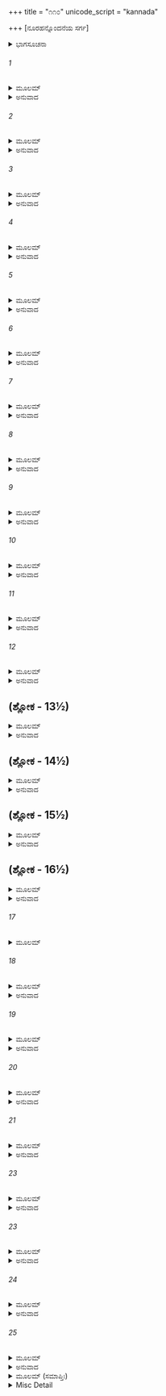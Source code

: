 +++
title = "೧೧೦"
unicode_script = "kannada"

+++
[ನೂರಹನ್ನೊಂದನೆಯ ಸರ್ಗ]



<details><summary>ಭಾಗಸೂಚನಾ</summary>

ರಾಮಾಯಣ ಕಾವ್ಯದ ಉಪಸಂಹಾರ, ಅದರ ಮಹಿಮೆ
</details>

###### 1


<details><summary>ಮೂಲಮ್</summary>

ಏತಾವದೇತದಾಖ್ಯಾನಂ ಸೋತ್ತರಂಬ್ರಹ್ಮಪೂಜಿತಮ್ ।  
ರಾಮಾಯಣಮಿತಿ ಖ್ಯಾತಂ ಮುಖ್ಯಂ ವಾಲ್ಮೀಕಿನಾ ಕೃತಮ್ ॥
</details>

<details><summary>ಅನುವಾದ</summary>

(ಕುಶ-ಲವರು ಹೇಳುತ್ತಾರೆ-) ಮಹರ್ಷಿ ವಾಲ್ಮೀಕಿಗಳಿಂದ ರಚಿತವಾದ ಈ ರಾಮಾಯಣ ಎಂಬ ಶ್ರೇಷ್ಠ ಆಖ್ಯಾನ ಉತ್ತರಕಾಂಡ ಸಹಿತ ಇಷ್ಟೇ ಆಗಿದೆ. ಬ್ರಹ್ಮ ದೇವರೂ ಇದನ್ನು ಆದರಿಸುತ್ತಾರೆ.॥1॥
</details>

###### 2


<details><summary>ಮೂಲಮ್</summary>

ತತಃ ಪ್ರತಿಷ್ಠಿತೋ ವಿಷ್ಣುಃ ಸ್ವರ್ಗಲೋಕೇ ಯಥಾ ಪುರಾ ।  
ಯೇನ ವ್ಯಾಪ್ತಮಿದಂ ಸರ್ವಂ ತ್ರೈಲೋಕ್ಯಂ ಸಚರಾಚರಮ್ ॥
</details>

<details><summary>ಅನುವಾದ</summary>

ಈ ಪ್ರಕಾರ ಭಗವಾನ್ ಶ್ರೀರಾಮನು ಮೊದಲಿನಂತೆ ತನ್ನ ವಿಷ್ಣು ಸ್ವರೂಪದಿಂದ ಪರಮಧಾಮದಲ್ಲಿ ಪ್ರತಿಷ್ಠಿತನಾದನು. ಅವನಿಂದ ಚರಾಚರ ಪ್ರಾಣಿಗಳ ಸಹಿತ ಈ ಸಮಸ್ತ ತ್ರಿಲೋಕಗಳು ವ್ಯಾಪ್ತವಾಗಿದೆ.॥2॥
</details>

###### 3


<details><summary>ಮೂಲಮ್</summary>

ತತೋ ದೇವಾಃ ಸಗಂಧರ್ವಾಃ ಸಿದ್ಧಾಶ್ಚ ಪರಮರ್ಷಯಃ ।  
ನಿತ್ಯಂ ಶೃಣ್ವಂತಿ ಸಂಹೃಷ್ಟಾಃ ಕಾವ್ಯಂ ರಾಮಾಯಣಂ ದಿವಿ ॥
</details>

<details><summary>ಅನುವಾದ</summary>

ಆ ಭಗವಂತನ ಪಾವನ ಚಾರಿತ್ರದಿಂದ ಕೂಡಿದ ಕಾರಣ ದೇವತೆಗಳು, ಗಂಧರ್ವರು, ಸಿದ್ಧರು, ಮಹರ್ಷಿಗಳು ಸದಾ ಸಂತೋಷದಿಂದ ದೇವಲೋಕದಲ್ಲಿ ಈ ರಾಮಾಯಣ ಕಾವ್ಯವನ್ನು ಶ್ರವಣಿಸುತ್ತಾರೆ.॥3॥
</details>

###### 4


<details><summary>ಮೂಲಮ್</summary>

ಇದಮಾಖ್ಯಾನಮಾಯುಷ್ಯಂ ಸೌಭಾಗ್ಯಂ ಪಾಪನಾಶನಮ್ ।  
ರಾಮಾಯಣಂ ವೇದಸಮಂ ಶ್ರಾದ್ಧೇಷು ಶ್ರಾವಯೇದ್ಭುಧಃ ॥
</details>

<details><summary>ಅನುವಾದ</summary>

ಈ ರಾಮಾಯಣ ಆಖ್ಯಾನವು ಆಯುಷ್ಯವನ್ನು, ಸೌಭಾಗ್ಯವನ್ನು ಹೆಚ್ಚಿಸುತ್ತದೆ. ಎಲ್ಲ ಪಾಪಗಳನ್ನು ನಾಶ ಮಾಡುತ್ತದೆ. ರಾಮಾಯಣವು ವೇದಕ್ಕೆ ಸಮಾನವಾಗಿದೆ. ವಿದ್ವಾಂಸರು ಶ್ರಾದ್ಧದಲ್ಲಿ ಇದನ್ನು ಓದಿ ಕೇಳಬೇಕು.॥4॥
</details>

###### 5


<details><summary>ಮೂಲಮ್</summary>

ಅಪುತ್ರೋ ಲಭತೇ ಪುತ್ರಮಧನೋ ಲಭತೇ ಧನಮ್ ।  
ಸರ್ವಪಾಪೈಃ ಪ್ರಮುಚ್ಯೇತ ಪಾದಮಪ್ಯಸ್ಯ ಯಃ ಪಠೇತ್ ॥
</details>

<details><summary>ಅನುವಾದ</summary>

ಇದರ ಪಾರಾಯಣದಿಂದ ಪುತ್ರ ಹೀನನು ಪುತ್ರನನ್ನು, ಧನಹೀನನು ಧನವನ್ನೂ ಪಡೆಯು ತ್ತಾನೆ. ಪ್ರತಿದಿನ ಇದರ ಶ್ಲೋಕದ ಒಂದು ಚರಣವಾದರೂ ಪಠಿಸುವವನು ಎಲ್ಲ ಪಾಪಗಳಿಂದ ಮುಕ್ತನಾಗುತ್ತಾನೆ.॥5॥
</details>

###### 6


<details><summary>ಮೂಲಮ್</summary>

ಪಾಪಾನ್ಯಪಿ ಚ ಯಃಕುರ್ಯಾದಹನ್ಯಹನಿ ಮಾನವಃ ।  
ಪಠತ್ಯೇಕಮಪಿಶ್ಲೋಕಂ ಪಾಪಾತ್ಸ ಪರಿಮುಚ್ಯತೇ ॥
</details>

<details><summary>ಅನುವಾದ</summary>

ಪ್ರತಿದಿನ ಪಾಪ ಮಾಡುವ ಮನುಷ್ಯನೂ ಕೂಡ ಇದರ ಒಂದು ಶ್ಲೋಕವನ್ನು ನಿತ್ಯ ಪಠಿಸಿದರೆ ಅವನು ಎಲ್ಲ ಪಾಪರಾಶಿಯಿಂದ ಮುಕ್ತನಾಗುತ್ತಾನೆ.॥6॥
</details>

###### 7


<details><summary>ಮೂಲಮ್</summary>

ವಾಚಕಾಯ ಚ ದಾತವ್ಯಂ ವಸ್ತ್ರಂ ಧೇನುಹಿರಣ್ಯಕಮ್ ।  
ವಾಚಕೇ ಪರಿತುಷ್ಟೇ ತುತುಷ್ಟಾಃ ಸ್ಯುಃ ಸರ್ವದೇವತಾಃ ॥
</details>

<details><summary>ಅನುವಾದ</summary>

ಇದರ ಕಥೆ ಹೇಳುವ ಪ್ರವಚನಕಾರನಿಗೆ ವಸ್ತ್ರ, ಗೋವು, ಸುವರ್ಣದ ದಕ್ಷಿಣೆ ಕೊಡಬೇಕು. ಪ್ರವಚನಕಾರನು ಸಂತುಷ್ಟನಾದಾಗ ಎಲ್ಲ ದೇವತೆಗಳು ಸಂತುಷ್ಟರಾಗುತ್ತಾರೆ.॥7॥
</details>

###### 8


<details><summary>ಮೂಲಮ್</summary>

ಏತದಾಖ್ಯಾನಮಾಯುಷ್ಯಂ ಪಠನ್ ರಾಮಾಯಣಂ ನರಃ ।  
ಸಪುತ್ರಪೌತ್ರೋ ಲೋಕೇಽಸ್ಮಿನ್ಪ್ರೇತ್ಯ ಚೇಹ ಮಹೀಯತೇ ॥
</details>

<details><summary>ಅನುವಾದ</summary>

ಈ ರಾಮಾಯಣ ಆಖ್ಯಾನವು ಆಯುಸ್ಸನ್ನು ವೃದ್ಧಿಗೊಳಿಸುವುದು, ಪ್ರತಿದಿನ ಇದನ್ನು ಪಾರಾಯಣ ಮಾಡುವವನು ಈ ಲೋಕದಲ್ಲಿ ಪುತ್ರ-ಪೌತ್ರರನ್ನು ಪಡೆದು, ಮೃತ್ಯುವಿನ ಬಳಿಕ ಪರಲೋಕದಲ್ಲಿ ಸಮ್ಮಾನಿತನಾಗುತ್ತಾನೆ.॥8॥
</details>

###### 9


<details><summary>ಮೂಲಮ್</summary>

ರಾಮಾಯಣಂ ಗೋವಿಸರ್ಗೇ ಮಧ್ಯಾಹ್ನೇವಾಸಮಾಹಿತಃ ।  
ಸಾಯಾಹ್ನೇ ವಾಪರಾಹ್ಣೇ ಚ ವಾಚಯನ್ ನಾವಸೀದತಿ ॥
</details>

<details><summary>ಅನುವಾದ</summary>

ಏಕಾಗ್ರಚಿತ್ತನಾಗಿ ಪ್ರತಿದಿನ ಪ್ರಾತಃಕಾಲ, ಮಧ್ಯಾಹ್ನ,ಅಪರಾಹ್ಣ, ಸಾಯಂಕಾಲಗಳಲ್ಲಿ ರಾಮಾಯಣದ ಪಾರಾಯಣ ಮಾಡುವವನಿಗೆ ಎಂದಿಗೂ ಯಾವುದೇ ದುಃಖವಾಗುವುದಿಲ್ಲ.॥9॥
</details>

###### 10


<details><summary>ಮೂಲಮ್</summary>

ಅಯೋಧ್ಯಾಪಿ ಪುರೀ ರಮ್ಯಾ ಶೂನ್ಯಾವರ್ಷಗಣಾನ್ ಬಹೂನ್ ।  
ಋಷಭಂ ಪ್ರಾಪ್ಯ ರಾಜಾನಂ ನಿವಾಸಮುಪಯಾಸ್ಯತಿ ॥
</details>

<details><summary>ಅನುವಾದ</summary>

ಶ್ರೀರಾಮನು ಪರಮ ಧಾಮಕ್ಕೆ ತೆರಳಿದ ಬಳಿಕ ರಮಣೀಯ ಅಯೋಧ್ಯಾ ಪುರಿಯು ಅನೇಕ ವರ್ಷಗಳವರೆಗೆ ಜನಶೂನ್ಯವಾಗಿರುತ್ತದೆ. ಮತ್ತೆ ಋಷಭನು ರಾಜನಾದಾಗ ಅಲ್ಲಿ ಜನವಸತಿ ಪ್ರಾರಂಭವಾಗುತ್ತದೆ.॥10॥
</details>

###### 11


<details><summary>ಮೂಲಮ್</summary>

ಏತದಾಖ್ಯಾನಮಾಯುಷ್ಯಂ ಸಭವಿಷ್ಯಂಸಹೋತ್ತರಮ್ ।  
ಕೃತವಾನ್ಪ್ರಚೇತಸಃ  ಪುತ್ರಸ್ತದ್ ಬ್ರಹ್ಮಾಪ್ಯನ್ವಮನ್ಯತ ॥
</details>

<details><summary>ಅನುವಾದ</summary>

ಪ್ರಚೇತಸನ ಪುತ್ರ ಮಹರ್ಷಿ ವಾಲ್ಮೀಕಿಗಳು ಅಶ್ವಮೇಧಯಜ್ಞದ ನಂತರದ ಕಥೆ ಹಾಗೂ ಉತ್ತರಕಾಂಡ ಸಹಿತ ರಾಮಾಯಣ ಎಂಬ ಈ ಐತಿಹಾಸಿಕ ಕಾವ್ಯವನ್ನು ನಿರ್ಮಾಣ ಮಾಡಿರುವರು. ಬ್ರಹ್ಮದೇವರೂ ಇದನ್ನು ಅನುಮೋದಿಸುತ್ತಾರೆ.॥11॥
</details>

###### 12


<details><summary>ಮೂಲಮ್</summary>

ಅಶ್ವಮೇಧಸಹಸ್ರಸ್ಯ  ವಾಜಪೇಯಾಯುತಸ್ಯ ಚ ।  
ಲಭತೇ ಶ್ರವಣಾದೇವ ಸರ್ಗಸ್ಯೈಕಸ್ಯ ಮಾನವಃ ॥
</details>

<details><summary>ಅನುವಾದ</summary>

ಈ ಕಾವ್ಯದ ಒಂದು ಸರ್ಗವನ್ನು ಶ್ರವಣ ಮಾಡುವುದರಿಂದ ಮನುಷ್ಯನು ಒಂದು ಸಾವಿರ ಅಶ್ವಮೇಧ ಮತ್ತು ಹತ್ತು ಸಾವಿರ ವಾಜಪೇಯ ಯಜ್ಞದ ಲವನ್ನು ಪಡೆಯುತ್ತಾನೆ.॥12॥
</details>

## (ಶ್ಲೋಕ - 13½)


<details><summary>ಮೂಲಮ್</summary>

ಪ್ರಯಾಗಾದೀನಿತೀರ್ಥಾನಿ ಗಂಗಾದ್ಯಾಃ ಸರಿತಸ್ತಥಾ ।  
ನೈಮಿಷಾದೀನ್ಯರಣ್ಯಾನಿ   ಕುರುಕ್ಷೇತ್ರಾದಿಕಾನ್ಯಪಿ ॥  
ಗತಾನಿ ತೇನ ಲೋಕೇಸ್ಮಿನ್ಯೇನ ರಾಮಾಯಣಂ ಶ್ರುತಮ್ ।
</details>

<details><summary>ಅನುವಾದ</summary>

ಈ ಲೋಕದಲ್ಲಿ ರಾಮಾಯಣ ಕಥೆಯನ್ನು ಕೇಳಿದವನಿಗೆ, ಪ್ರಯಾಗಾದಿ ತೀರ್ಥಗಳ, ಗಂಗಾದಿ ಪವಿತ್ರ ನದಿಗಳ, ನೈಮಿಷಾರಣ್ಯ ಆದಿ ವನಗಳ, ಕುರುಕ್ಷೇತ್ರ ಆದಿ ಪುಣ್ಯ ಕ್ಷೇತ್ರಗಳ ಯಾತ್ರೆ ಪೂರ್ಣಗೊಳಿಸಿದಂತೆಯೇ ಆಗಿದೆ.॥13½॥
</details>

## (ಶ್ಲೋಕ - 14½)


<details><summary>ಮೂಲಮ್</summary>

ಹೇಮಭಾರಂ ಕುರುಕ್ಷೇತ್ರೇ ಗ್ರಸ್ತೇ ಭಾನೌ ಪ್ರಯಚ್ಛತಿ ॥  
ಯಶ್ಚ ರಾಮಾಯಣಂ ಲೋಕೇ ಶೃಣೋತಿ ಸದೃಶಾವುಭೌ ।
</details>

<details><summary>ಅನುವಾದ</summary>

ಸೂರ್ಯಗ್ರಹಣದ ಸಮಯ ಕುರುಕ್ಷೇತ್ರದಲ್ಲಿ ಒಂದು ಭಾರದಷ್ಟು ಸುವರ್ಣದಾನ ಮಾಡುವವನಿಗೆ, ಎಷ್ಟು ಫಲವು ಸಿಗುವುದೋ ಅನುದಿನ ರಾಮಾಯಣ ಕೇಳುವವನಿಗೆ ಅಷ್ಟೇ ಪುಣ್ಯ ಲಭಿಸುತ್ತದೆ.॥14½॥
</details>

## (ಶ್ಲೋಕ - 15½)


<details><summary>ಮೂಲಮ್</summary>

ಸಮ್ಯಕ್ಶ್ರದ್ಧಾ ಸಮಾಯುಕ್ತಃ ಶೃಣುತೇ ರಾಘವೀಂ ಕಥಾಮ್ ॥  
ಸರ್ವಪಾಪಾತ್ಪ್ರಮುಚ್ಯೇತ ವಿಷ್ಣುಲೋಕಂ ಸ ಗಚ್ಛತಿ ।
</details>

<details><summary>ಅನುವಾದ</summary>

ಉತ್ತಮ ಶ್ರದ್ಧೆಯಿಂದ ಕೂಡಿ ಶ್ರೀರಘುನಾಥನ ಕಥೆ ಕೇಳುವವನು ಎಲ್ಲ ಪಾಪಗಳಿಂದ ಮುಕ್ತನಾಗಿ ವಿಷ್ಣುಲೋಕಕ್ಕೆ ಹೋಗುತ್ತಾನೆ.॥15½॥
</details>

## (ಶ್ಲೋಕ - 16½)


<details><summary>ಮೂಲಮ್</summary>

ಆದಿಕಾವ್ಯಮಿದಂ ತ್ವಾರ್ಷಂ ಪುರಾ ವಾಲ್ಮೀಕಿನಾ ಕೃತಮ್ ॥  
ಯಃ ಶೃಣೋತಿ ಸದಾ ಭಕ್ತ್ಯಾ ಸ ಗಚ್ಛೇದ್ವೈಷ್ಣವೀಂ ತನುಮ್ ।
</details>

<details><summary>ಅನುವಾದ</summary>

ಹಿಂದೆ ವಾಲ್ಮೀಕಿಗಳು ನಿರ್ಮಿಸಿದ ಈ ಆರ್ಷ ರಾಮಾಯಣ ಆದಿಕಾವ್ಯವನ್ನು ಸದಾ ಭಕ್ತಿಭಾವ ದಿಂದ ಶ್ರವಣ ಮಾಡುವವನು ಭಗವಾನ್ ವಿಷ್ಣುವಿನ ಸಾರೂಪ್ಯ ಪಡೆದುಕೊಳ್ಳುವನು.॥16½॥
</details>

###### 17


<details><summary>ಮೂಲಮ್</summary>

ಪುತ್ರದಾರಾಶ್ಚ ವರ್ಧಂತೇ ಸಂಪದಃ ಸಂತತಿಸ್ತಥಾ ॥
</details>

###### 18


<details><summary>ಮೂಲಮ್</summary>

ಸತ್ಯಮೇತದ್ವಿದಿತ್ವಾ ತು ಶ್ರೋತವ್ಯಂ ನಿಯತಾತ್ಮಭಿಃ ।  
ಗಾಯತ್ರ್ಯಾಶ್ಚ ಸ್ವರೂಪಂ ತದ್ರಾಮಾಯಣಮನುತ್ತಮಮ್ ॥
</details>

<details><summary>ಅನುವಾದ</summary>

ಇದರ ಶ್ರವಣದಿಂದ ಪತ್ನೀ-ಪುತ್ರರ ಪ್ರಾಪ್ತಿಯಾಗುತ್ತದೆ, ಧನ ಮತ್ತು ಸಂತತಿ ಬೆಳೆಯುತ್ತದೆ. ಇದನ್ನು ಪೂರ್ಣವಾಗಿ ಸತ್ಯವೆಂದು ತಿಳಿದು, ಮನಸ್ಸು ವಶಪಡಿಸಿಕೊಂಡು ಇದರ ಶ್ರವಣ ಮಾಡಬೇಕು. ಈ ಪರಮೋತ್ತಮ ರಾಮಾಯಣ ಕಾವ್ಯವು ಗಾಯತ್ರೀಯ ಸ್ವರೂಪವಾಗಿದೆ.॥17-18॥
</details>

###### 19


<details><summary>ಮೂಲಮ್</summary>

ಯಃ ಪಠೇಚ್ಛೃಣುಯಾನ್ನಿತ್ಯಂ ಚರಿತಂ ರಾಘವಸ್ಯ ಹ ।  
ಭಕ್ತ್ಯಾ ನಿಷ್ಕಲ್ಮಷೋ ಭೂತ್ವಾ ದೀರ್ಘಮಾಯುರವಾಪ್ನುಯಾತ್ ॥
</details>

<details><summary>ಅನುವಾದ</summary>

ಪ್ರತಿದಿನ ಭಕ್ತಿಭಾವದಿಂದ ಶ್ರೀರಾಮನ ಈ ಚರಿತ್ರೆಯನ್ನು ಕೇಳುವವನು, ಓದುವವನು ನಿಷ್ಪಾಪನಾಗಿ ದೀರ್ಘಾ ಯುಸ್ಸನ್ನು ಪಡೆಯುತ್ತಾನೆ.॥19॥
</details>

###### 20


<details><summary>ಮೂಲಮ್</summary>

ಚಿಂತಯೇದ್ರಾಘವಂ ನಿತ್ಯಂ ಶ್ರೇಯಃ ಪ್ರಾಪ್ತುಂ ಯಇಚ್ಛತಿ ।  
ಶ್ರಾವಯೇದಿದಮಾಖ್ಯಾನಂ ಬ್ರಾಹ್ಮಣೇಭ್ಯೋ ದಿನೇದಿನೇ ॥
</details>

<details><summary>ಅನುವಾದ</summary>

ಶ್ರೇಯಸ್ಸನ್ನು ಬಯಸು ವವನು ನಿತ್ಯ-ನಿರಂತರ ಶ್ರೀರಘುನಾಥನನ್ನು ಚಿಂತಿಸಬೇಕು. ಬ್ರಾಹ್ಮಣರ ಎದುರಿಗೆ ಇದರ ಪಾರಾಯಣ - ಪ್ರವಚನ ಮಾಡಬೇಕು.॥20॥
</details>

###### 21


<details><summary>ಮೂಲಮ್</summary>

ಯಸ್ತ್ವಿದಂ ರಘುನಾಥಸ್ಯ ಚರಿತಂ ಸಕಲಂ ಪಠೇತ್ ।  
ಸೋಽಸುಕ್ಷಯೇ ವಿಷ್ಣುಲೋಕಂ ಗಚ್ಛತ್ಯೇವ ನಸಂಶಯಃ ॥
</details>

<details><summary>ಅನುವಾದ</summary>

ಈ ರಘುನಾಥ ಚರಿತ್ರದ ಪೂರ್ಣ ಪಾರಾಯಣ ಮಾಡುವವನು ಮೃತ್ಯುವಿನ ಬಳಿಕ ಭಗವಾನ್ ವಿಷ್ಣುವಿನ ಧಾಮಕ್ಕೆ ಹೋಗುತ್ತಾನೆ; ಇದರಲ್ಲಿ ಸಂಶಯವೇ ಇಲ್ಲ.॥21॥
</details>

###### 23


<details><summary>ಮೂಲಮ್</summary>

ಪಿತಾ ಪಿತಾಮಹಸ್ತಸ್ಯ  ತಥೈವ ಪ್ರಪಿತಾಮಹಃ ।  
ತತ್ಪಿತಾ ತತ್ಪಿತಾ ಚೈವ ವಿಷ್ಣುಂ ಯಾಂತಿ ನ ಸಂಶಯಃ ॥
</details>

<details><summary>ಅನುವಾದ</summary>

ಇಷ್ಟೇ ಅಲ್ಲ ಅವನ ತಂದೆ, ತಾತ, ಮುತ್ತಾತ ಮತ್ತು ಅವನ ತಂದೆಯೂ ಭಗವಾನ್ ವಿಷ್ಣುವನ್ನು ಪಡೆದುಕೊಳ್ಳುವುದರಲ್ಲಿ ಸಂಶಯವೇ ಇಲ್ಲ.॥22॥
</details>

###### 23


<details><summary>ಮೂಲಮ್</summary>

ಚತುರ್ವರ್ಗಪ್ರದಂ ನಿತ್ಯಂ ಚರಿತಂ ರಾಘವಸ್ಯ ತು ।  
ತಸ್ಮಾದ್ಯತ್ನವತಾ ನಿತ್ಯಂ ಶ್ರೋತವ್ಯಂ ಪರಮಂ ಸದಾ ॥
</details>

<details><summary>ಅನುವಾದ</summary>

ಶ್ರೀರಾಘವೇಂದ್ರನ ಈ ಚರಿತ್ರವು ಸದಾ ಧರ್ಮ, ಅರ್ಥ, ಕಾಮ, ಮೋಕ್ಷ ಎಂಬ ನಾಲ್ಕು ಪುರುಷಾರ್ಥಗಳನ್ನು ಕೊಡುವಂತಹುದು. ಅದಕ್ಕಾಗಿ ಪ್ರತಿದಿನ ಪ್ರಯತ್ನ ಪೂರ್ವಕ ನಿರಂತರ ಈ ಉತ್ತಮ ಕಾವ್ಯವನ್ನು ಶ್ರವಣಿಸಬೇಕು.॥23॥
</details>

###### 24


<details><summary>ಮೂಲಮ್</summary>

ಶೃಣ್ವನ್ರಾಮಾಯಣಂ ಭಕ್ತ್ಯಾ ಯಃ ಪಾದಂ ಪದಮೇವ ವಾ ।  
ಸ ಯಾತಿ ಬ್ರಹ್ಮಣಃ ಸ್ಥಾನಂ ಬ್ರಹ್ಮಣಾ ಪೂಜ್ಯತೇ ಸದಾ ॥
</details>

<details><summary>ಅನುವಾದ</summary>

ರಾಮಾಯಣಕಾವ್ಯದ ಶ್ಲೋಕದ ಒಂದು ಚರಣ ಅಥವಾ ಒಂದು ಪದವನ್ನು ಶ್ರವಣ ಮಾಡುವವನು ಬ್ರಹ್ಮದೇವರ ಧಾಮಕ್ಕೆ ಹೋಗಿ, ಸದಾ ಅವರಿಂದ ಪೂಜಿತನಾಗುತ್ತಾನೆ.॥24॥
</details>

###### 25


<details><summary>ಮೂಲಮ್</summary>

ಏವಮೇತತ್ಪುರಾವೃತ್ತಮಾಖ್ಯಾನಂ ಭದ್ರಮಸ್ತು ವಃ ।  
ಪ್ರವ್ಯಾಹರತ ವಿಸ್ರಬ್ಧಂ ಬಲಂ ವಿಷ್ಣೋಃ ಪ್ರವರ್ಧತಾಮ್ ॥
</details>

<details><summary>ಅನುವಾದ</summary>

ಈ ಪ್ರಕಾರ ಈ ಪುರಾತನ ಆಖ್ಯಾನವನ್ನು ನೀವು ವಿಶ್ವಾಸ ಪೂರ್ವಕ ಪಾರಾಯಣ ಮಾಡಿರಿ. ನಿಮಗೆ ಶ್ರೇಯಸ್ಸಾಗಲಿ ಮತ್ತು ಭಗವಾನ್ ವಿಷ್ಣುವಿನ ಬಲದ ಜಯವಾಗಲೀ. ಶ್ರೀರಾಮ ಜಯರಾಮ ಜಯಜಯರಾಮ.॥25॥
</details>

<details><summary>ಮೂಲಮ್ (ಸಮಾಪ್ತಿಃ)</summary>

ಶ್ರೀವಾಲ್ಮೀಕಿ ವಿರಚಿತ ಆರ್ಷರಾಮಾಯಣ ಆದಿಕಾವ್ಯದ ಉತ್ತರ ಕಾಂಡದಲ್ಲಿ ನೂರಹನ್ನೊಂದನೆಯ ಸರ್ಗಪೂರ್ಣವಾಯಿತು.॥111॥  
ಉತ್ತರಕಾಂಡವು ಸಂಪೂರ್ಣವಾಯಿತು.  
ಶ್ರೀಮದ್ವಾಲ್ಮೀಕೀಯ ರಾಮಾಯಣ ಸಂಪೂರ್ಣಮ್
</details>

<details><summary>Misc Detail</summary>

ಕೊನೆಯ ಪುಟ
</details>